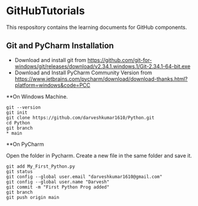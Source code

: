 # GitHubTutorials
This respository contains the learning documents for GitHub components.

## Git and PyCharm Installation
- Download and install git from https://github.com/git-for-windows/git/releases/download/v2.34.1.windows.1/Git-2.34.1-64-bit.exe
- Download and Install PyCharm Community Version from https://www.jetbrains.com/pycharm/download/download-thanks.html?platform=windows&code=PCC

**On Windows Machine.
```
git --version
git init
git clone https://github.com/darveshkumar1610/Python.git
cd Python
git branch
* main
```

**On PyCharm

Open the folder in Pycharm. Create a new file in the same folder and save it.
```
git add My_First_Python.py
git status
git config --global user.email "darveshkumar1610@gmail.com"
git config --global user.name "Darvesh"
git commit -m "First Python Prog added"
git branch
git push origin main
```
